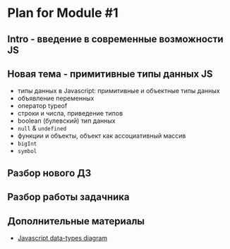 # Plan for Module #1

## Intro - введение в современные возможности JS

## Новая тема - примитивные типы данных JS

* типы данных в Javascript: примитивные и объектные типы данных
* объявление переменных
* оператор typeof
* строки и числа, приведение типов 
* boolean (булевский) тип данных
* `null` & `undefined`
* функции и объекты, объект как ассоциативный массив 
* `bigInt`
* `symbol`

## Разбор нового ДЗ

## Разбор работы задачника

## Дополнительные материалы

* [Javascript data-types diagram](https://javascript-data-types.glitch.me/)
